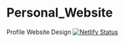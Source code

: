 # Personal_Website
Profile Website Design
[![Netlify Status](https://api.netlify.com/api/v1/badges/f9d70653-a4d4-407f-922f-79a2746295f6/deploy-status)](https://app.netlify.com/sites/rijorajan/deploys)

